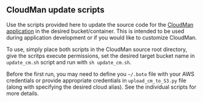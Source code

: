 ## CloudMan update scripts

Use the scripts provided here to update the source code for the [CloudMan
application][1] in the desired bucket/container. This is intended to be used
during application development or if you would like to customize CloudMan.

To use, simply place both scripts in the CloudMan source root directory,
give the scritps execute permissions, set the desired target bucket name in
`update_cm.sh` script and run with `sh update_cm.sh`.

Before the first run, you may need to define you `~/.boto` file with your
AWS credentials or provide appropriate credentials in `upload_cm_to_S3.py`
file (along with specifying the desired cloud alias). See the individual
scripts for more details.

[1]: https://github.com/galaxyproject/cloudman
